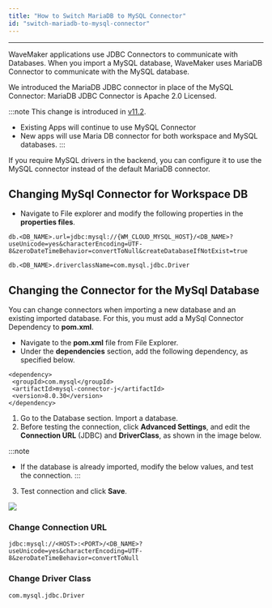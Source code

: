 ```yaml
---
title: "How to Switch MariaDB to MySQL Connector"
id: "switch-mariadb-to-mysql-connector"
---
```


---

WaveMaker applications use JDBC Connectors to communicate with Databases. When you import a MySQL database, WaveMaker uses MariaDB Connector to communicate with the MySQL database.

We introduced the MariaDB JDBC connector in place of the MySQL Connector: MariaDB JDBC Connector is Apache 2.0 Licensed.

:::note
This change is introduced in [v11.2](/learn/wavemaker-release-notes/v11-2-0).

- Existing Apps will continue to use MySQL Connector
- New apps will use Maria DB connector for both workspace and MySQL databases.
  :::

If you require MySQL drivers in the backend, you can configure it to use the MySQL connector instead of the default MariaDB connector.

## Changing MySql Connector for Workspace DB

- Navigate to File explorer and modify the following properties in the **properties files**.

```
db.<DB_NAME>.url=jdbc:mysql://{WM_CLOUD_MYSQL_HOST}/<DB_NAME>?useUnicode=yes&characterEncoding=UTF-8&zeroDateTimeBehavior=convertToNull&createDatabaseIfNotExist=true

db.<DB_NAME>.driverclassName=com.mysql.jdbc.Driver
```

## Changing the Connector for the MySql Database

You can change connectors when importing a new database and an existing imported database. For this, you must add a MySql Connector Dependency to **pom.xml**.

- Navigate to the **pom.xml** file from File Explorer.
- Under the **dependencies** section, add the following dependency, as specified below.

```
<dependency>
 <groupId>com.mysql</groupId>
 <artifactId>mysql-connector-j</artifactId>
 <version>8.0.30</version>
</dependency>
```

1. Go to the Database section. Import a database.
2. Before testing the connection, click **Advanced Settings**, and edit the **Connection URL** (JDBC) and **DriverClass**, as shown in the image below.

:::note

- If the database is already imported, modify the below values, and test the connection.
  :::

3. Test connection and click **Save**.

[![](/learn/assets/advanced-settings.png)](/learn/assets/advanced-settings.png)

### Change Connection URL

```
jdbc:mysql://<HOST>:<PORT>/<DB_NAME>?useUnicode=yes&characterEncoding=UTF-8&zeroDateTimeBehavior=convertToNull
```

### Change Driver Class

```
com.mysql.jdbc.Driver
```
